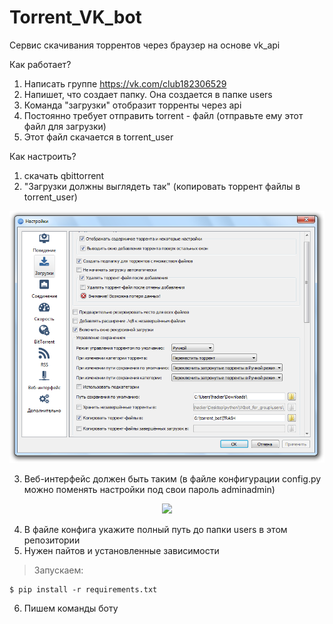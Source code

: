 # Torrent_VK_bot
Сервис скачивания торрентов через браузер на основе vk_api

Как работает?
1. Написать группе https://vk.com/club182306529
2. Напишет, что создает папку. Она создается в папке users
3. Команда "загрузки" отобразит торренты через api
4. Постоянно требует отправить torrent - файл (отправьте ему этот файл для загрузки)
5. Этот файл скачается в torrent_user

Как настроить?
1. скачать qbittorrent
2. "Загрузки должны выглядеть так"  (копировать торрент файлы в torrent_user)

<p align="center">
  <img src="img/1.png"/>
</p>

3. Веб-интерфейс должен быть таким (в файле конфигурации config.py можно поменять настройки под свои пароль adminadmin)

<p align="center">
  <img src="img/1\2.png"/>
</p>

4. В файле конфига укажите полный путь до папки users в этом репозитории
5. Нужен пайтов и установленные зависимости
> Запускаем:

    $ pip install -r requirements.txt

6. Пишем команды боту